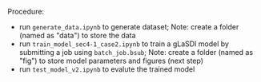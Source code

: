 Procedure:
- run `generate_data.ipynb` to generate dataset; Note: create a folder (named as "data") to store the data
- run `train_model_sec4-1_case2.ipynb` to train a gLaSDI model by submitting a job using `batch_job.bsub`; Note: create a folder (named as "fig") to store model parameters and figures (next step)
- run `test_model_v2.ipynb` to evalute the trained model
